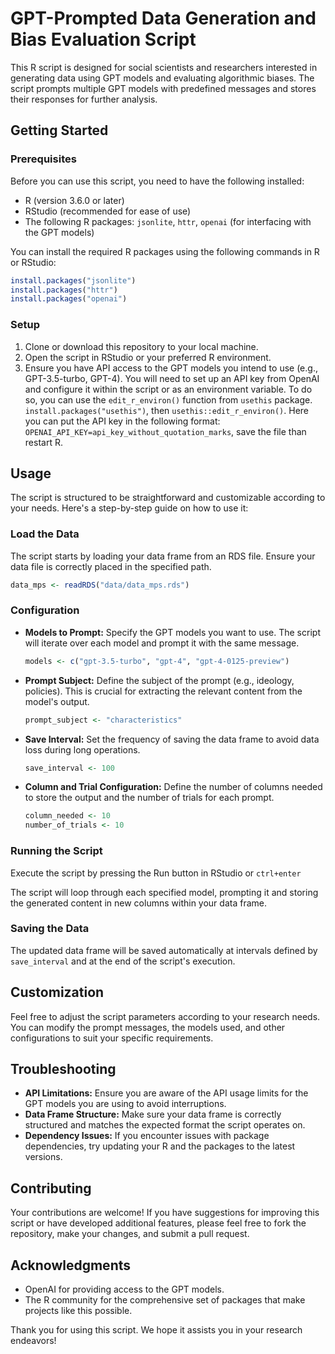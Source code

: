 
# GPT-Prompted Data Generation and Bias Evaluation Script

This R script is designed for social scientists and researchers interested in generating data using GPT models and evaluating algorithmic biases. The script prompts multiple GPT models with predefined messages and stores their responses for further analysis.

## Getting Started

### Prerequisites

Before you can use this script, you need to have the following installed:
- R (version 3.6.0 or later)
- RStudio (recommended for ease of use)
- The following R packages: `jsonlite`, `httr`, `openai` (for interfacing with the GPT models)

You can install the required R packages using the following commands in R or RStudio:

```r
install.packages("jsonlite")
install.packages("httr")
install.packages("openai")
```

### Setup

1. Clone or download this repository to your local machine.
2. Open the script in RStudio or your preferred R environment.
3. Ensure you have API access to the GPT models you intend to use (e.g., GPT-3.5-turbo, GPT-4). You will need to set up an API key from OpenAI and configure it within the script or as an environment variable. To do so, you can use the `edit_r_environ()` function from `usethis` package. `install.packages("usethis")`, then `usethis::edit_r_environ()`. Here you can put the API key in the following format: `OPENAI_API_KEY=api_key_without_quotation_marks`, save the file than restart R.
   
## Usage

The script is structured to be straightforward and customizable according to your needs. Here's a step-by-step guide on how to use it:

### Load the Data

The script starts by loading your data frame from an RDS file. Ensure your data file is correctly placed in the specified path.

```r
data_mps <- readRDS("data/data_mps.rds")
```

### Configuration

- **Models to Prompt:** Specify the GPT models you want to use. The script will iterate over each model and prompt it with the same message.

    ```r
    models <- c("gpt-3.5-turbo", "gpt-4", "gpt-4-0125-preview")
    ```

- **Prompt Subject:** Define the subject of the prompt (e.g., ideology, policies). This is crucial for extracting the relevant content from the model's output.

    ```r
    prompt_subject <- "characteristics"
    ```

- **Save Interval:** Set the frequency of saving the data frame to avoid data loss during long operations.

    ```r
    save_interval <- 100
    ```

- **Column and Trial Configuration:** Define the number of columns needed to store the output and the number of trials for each prompt.

    ```r
    column_needed <- 10
    number_of_trials <- 10
    ```

### Running the Script

Execute the script by pressing the Run button in RStudio or `ctrl+enter`

The script will loop through each specified model, prompting it and storing the generated content in new columns within your data frame.

### Saving the Data

The updated data frame will be saved automatically at intervals defined by `save_interval` and at the end of the script's execution.

## Customization

Feel free to adjust the script parameters according to your research needs. You can modify the prompt messages, the models used, and other configurations to suit your specific requirements.

## Troubleshooting

- **API Limitations:** Ensure you are aware of the API usage limits for the GPT models you are using to avoid interruptions.
- **Data Frame Structure:** Make sure your data frame is correctly structured and matches the expected format the script operates on.
- **Dependency Issues:** If you encounter issues with package dependencies, try updating your R and the packages to the latest versions.

## Contributing

Your contributions are welcome! If you have suggestions for improving this script or have developed additional features, please feel free to fork the repository, make your changes, and submit a pull request.

## Acknowledgments

- OpenAI for providing access to the GPT models.
- The R community for the comprehensive set of packages that make projects like this possible.

Thank you for using this script. We hope it assists you in your research endeavors!
